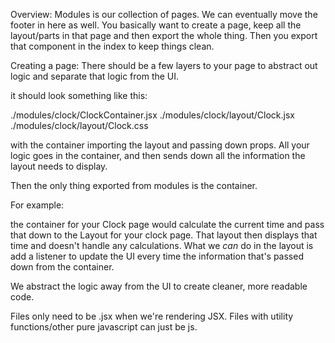 Overview:
Modules is our collection of pages. We can eventually move the footer in here as well.
You basically want to create a page, keep all the layout/parts in that page and then export the whole thing.
Then you export that component in the index to keep things clean.

Creating a page:
There should be a few layers to your page to abstract out logic and separate that logic from the UI.

it should look something like this:

./modules/clock/ClockContainer.jsx
./modules/clock/layout/Clock.jsx
./modules/clock/layout/Clock.css

with the container importing the layout and passing down props. All your logic goes in the container, and then sends down all the information the layout needs to display.

Then the only thing exported from modules is the container.

For example:

the container for your Clock page would calculate the current time and pass that down to the Layout for your clock page. That layout then displays that time and doesn't
handle any calculations. What we _can_ do in the layout is add a listener to update the UI every time the information that's passed down from the container.

We abstract the logic away from the UI to create cleaner, more readable code.

Files only need to be .jsx when we're rendering JSX. Files with utility functions/other pure javascript can just be js.